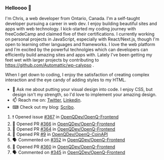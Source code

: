 ### Helloooo 👋

I'm Chris, a web developer from Ontario, Canada. I'm a self-taught developer pursuing a career in web dev. I enjoy building beautiful sites and apps with web technology.
I kick-started my coding journey with freeCodeCamp and claimed five of their certifications.  I currently working on personal projects in JavaScript, especially with React/Next.js, though I'm open to learning other languages and frameworks. I love the web platform and I'm excited by the powerful technolgies which can developers can efficiently build amazing sites and apps with. Lately I've been getting my feet wet with larger projects by contributing to https://github.com/Automattic/wp-calypso .

When I get down to coding, I enjoy the satisfaction of creating complex interaction and the eye candy of adding styles to my HTML. 

- 💬 Ask me about putting your visual design into code. I enjoy CSS, but design isn't my strength, so I'd love to implement your amazing design.
- 📫 Reach me on: [Twitter](https://twitter.com/Christo28120856), [Linkedin](https://www.linkedin.com/in/christopher-stevers-07b9a5204/).
- ⌨ Check out my blog: [Scribo](https://christopherstevers.cf).
<!--
**Christopher-Stevers/Christopher-Stevers** is a ✨ _special_ ✨ repository because its `README.md` (this file) appears on your GitHub profile.

Here are some ideas to get you started:

- 🔭 I’m currently working on ...
- 🌱 I’m currently learning ...
- 👯 I’m looking to collaborate on ...
- 🤔 I’m looking for help with ...
- 😄 Pronouns: ...
- ⚡ Fun fact: ...
-->

<!--START_SECTION:activity-->
1. ❗️ Opened issue [#367](https://github.com/OpenQDev/OpenQ-Frontend/issues/367) in [OpenQDev/OpenQ-Frontend](https://github.com/OpenQDev/OpenQ-Frontend)
2. 💪 Opened PR [#366](https://github.com/OpenQDev/OpenQ-Frontend/pull/366) in [OpenQDev/OpenQ-Frontend](https://github.com/OpenQDev/OpenQ-Frontend)
3. 💪 Opened PR [#364](https://github.com/OpenQDev/OpenQ-Frontend/pull/364) in [OpenQDev/OpenQ-Frontend](https://github.com/OpenQDev/OpenQ-Frontend)
4. 💪 Opened PR [#9](https://github.com/OpenQDev/OpenQ-CoinAPI/pull/9) in [OpenQDev/OpenQ-CoinAPI](https://github.com/OpenQDev/OpenQ-CoinAPI)
5. 🗣 Commented on [#352](https://github.com/OpenQDev/OpenQ-Frontend/issues/352) in [OpenQDev/OpenQ-Frontend](https://github.com/OpenQDev/OpenQ-Frontend)
6. 💪 Opened PR [#360](https://github.com/OpenQDev/OpenQ-Frontend/pull/360) in [OpenQDev/OpenQ-Frontend](https://github.com/OpenQDev/OpenQ-Frontend)
7. 🗣 Commented on [#345](https://github.com/OpenQDev/OpenQ-Frontend/issues/345) in [OpenQDev/OpenQ-Frontend](https://github.com/OpenQDev/OpenQ-Frontend)
<!--END_SECTION:activity-->
